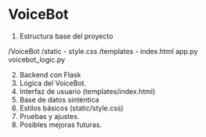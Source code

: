 # VoiceBot

1. Estructura base del proyecto

/VoiceBot
    /static
     - style.css
    /templates
     - index.html
    app.py
    voicebot_logic.py

2. Backend con Flask
3. Lógica del VoiceBot.
4. Interfaz de usuario (templates/index.html)
5. Base de datos sinténtica
6. Estilos básicos (static/style.css)
7. Pruebas y ajustes.
8. Posibles mejoras futuras.